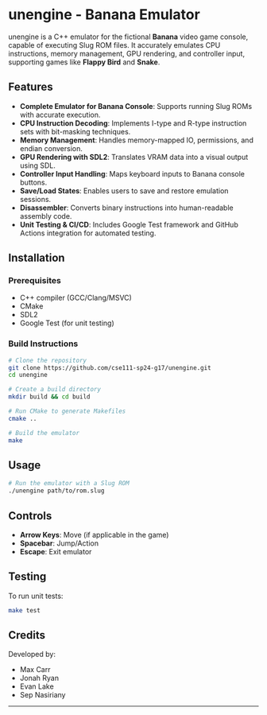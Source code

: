 # unengine - Banana Emulator

unengine is a C++ emulator for the fictional **Banana** video game console, capable of executing Slug ROM files. It accurately emulates CPU instructions, memory management, GPU rendering, and controller input, supporting games like **Flappy Bird** and **Snake**.

## Features

- **Complete Emulator for Banana Console**: Supports running Slug ROMs with accurate execution.
- **CPU Instruction Decoding**: Implements I-type and R-type instruction sets with bit-masking techniques.
- **Memory Management**: Handles memory-mapped IO, permissions, and endian conversion.
- **GPU Rendering with SDL2**: Translates VRAM data into a visual output using SDL.
- **Controller Input Handling**: Maps keyboard inputs to Banana console buttons.
- **Save/Load States**: Enables users to save and restore emulation sessions.
- **Disassembler**: Converts binary instructions into human-readable assembly code.
- **Unit Testing & CI/CD**: Includes Google Test framework and GitHub Actions integration for automated testing.

## Installation

### Prerequisites
- C++ compiler (GCC/Clang/MSVC)
- CMake
- SDL2
- Google Test (for unit testing)

### Build Instructions
```bash
# Clone the repository
git clone https://github.com/cse111-sp24-g17/unengine.git
cd unengine

# Create a build directory
mkdir build && cd build

# Run CMake to generate Makefiles
cmake ..

# Build the emulator
make
```

## Usage
```bash
# Run the emulator with a Slug ROM
./unengine path/to/rom.slug
```

## Controls
- **Arrow Keys**: Move (if applicable in the game)
- **Spacebar**: Jump/Action
- **Escape**: Exit emulator

## Testing
To run unit tests:
```bash
make test
```

## Credits
Developed by:
- Max Carr
- Jonah Ryan
- Evan Lake
- Sep Nasiriany

---
